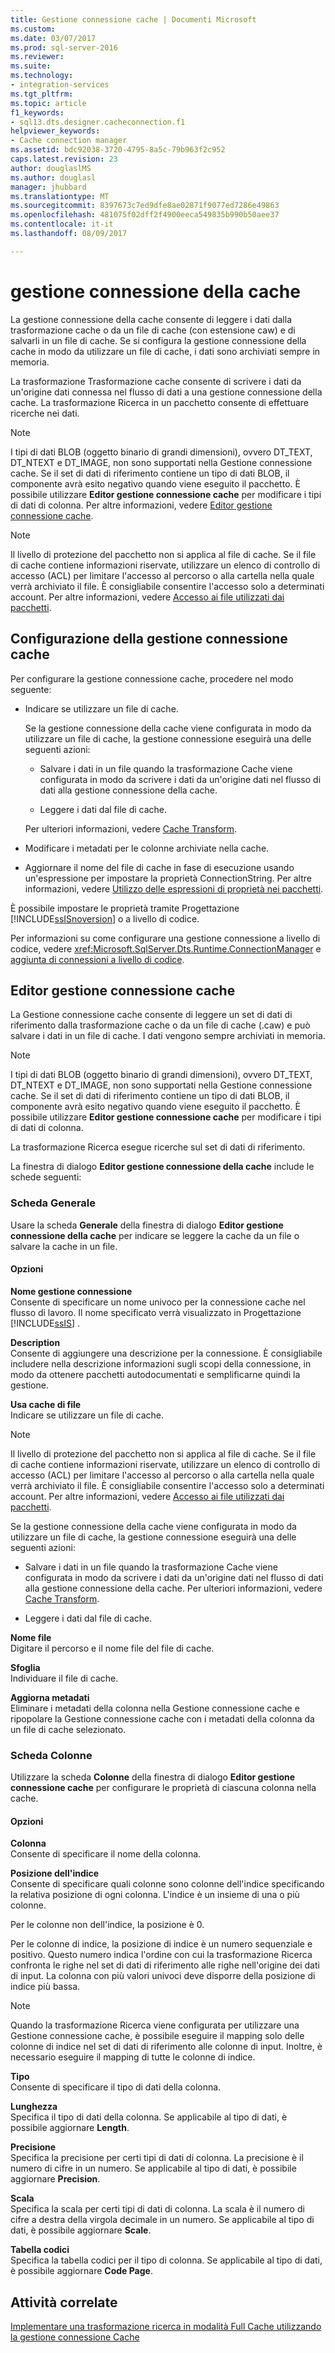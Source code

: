 ```yaml
---
title: Gestione connessione cache | Documenti Microsoft
ms.custom: 
ms.date: 03/07/2017
ms.prod: sql-server-2016
ms.reviewer: 
ms.suite: 
ms.technology:
- integration-services
ms.tgt_pltfrm: 
ms.topic: article
f1_keywords:
- sql13.dts.designer.cacheconnection.f1
helpviewer_keywords:
- Cache connection manager
ms.assetid: bdc92038-3720-4795-8a5c-79b963f2c952
caps.latest.revision: 23
author: douglaslMS
ms.author: douglasl
manager: jhubbard
ms.translationtype: MT
ms.sourcegitcommit: 8397673c7ed9dfe8ae02871f9077ed7286e49863
ms.openlocfilehash: 481075f02dff2f4900eeca549835b990b50aee37
ms.contentlocale: it-it
ms.lasthandoff: 08/09/2017

---
```

# <a name="cache-connection-manager"></a>gestione connessione della cache
  La gestione connessione della cache consente di leggere i dati dalla trasformazione cache o da un file di cache (con estensione caw) e di salvarli in un file di cache. Se si configura la gestione connessione della cache in modo da utilizzare un file di cache, i dati sono archiviati sempre in memoria.  
  
 La trasformazione Trasformazione cache consente di scrivere i dati da un'origine dati connessa nel flusso di dati a una gestione connessione della cache. La trasformazione Ricerca in un pacchetto consente di effettuare ricerche nei dati.  
  
> [!NOTE]  
>  I tipi di dati BLOB (oggetto binario di grandi dimensioni), ovvero DT_TEXT, DT_NTEXT e DT_IMAGE, non sono supportati nella Gestione connessione cache. Se il set di dati di riferimento contiene un tipo di dati BLOB, il componente avrà esito negativo quando viene eseguito il pacchetto. È possibile utilizzare **Editor gestione connessione cache** per modificare i tipi di dati di colonna. Per altre informazioni, vedere [Editor gestione connessione cache](cache-connection-manager-editor.md).  
  
> [!NOTE]  
>  Il livello di protezione del pacchetto non si applica al file di cache. Se il file di cache contiene informazioni riservate, utilizzare un elenco di controllo di accesso (ACL) per limitare l'accesso al percorso o alla cartella nella quale verrà archiviato il file. È consigliabile consentire l'accesso solo a determinati account. Per altre informazioni, vedere [Accesso ai file utilizzati dai pacchetti](../../integration-services/security/security-overview-integration-services.md#files).  
  
## <a name="configuration-of-the-cache-connection-manager"></a>Configurazione della gestione connessione cache  
 Per configurare la gestione connessione cache, procedere nel modo seguente:  
  
-   Indicare se utilizzare un file di cache.  
  
     Se la gestione connessione della cache viene configurata in modo da utilizzare un file di cache, la gestione connessione eseguirà una delle seguenti azioni:  
  
    -   Salvare i dati in un file quando la trasformazione Cache viene configurata in modo da scrivere i dati da un'origine dati nel flusso di dati alla gestione connessione della cache.  
  
    -   Leggere i dati dal file di cache.  
  
     Per ulteriori informazioni, vedere [Cache Transform](../../integration-services/data-flow/transformations/cache-transform.md).  
  
-   Modificare i metadati per le colonne archiviate nella cache.  
  
-   Aggiornare il nome del file di cache in fase di esecuzione usando un'espressione per impostare la proprietà ConnectionString. Per altre informazioni, vedere [Utilizzo delle espressioni di proprietà nei pacchetti](../../integration-services/expressions/use-property-expressions-in-packages.md).  
  
 È possibile impostare le proprietà tramite Progettazione [!INCLUDE[ssISnoversion](../../includes/ssisnoversion-md.md)] o a livello di codice.  
  
 Per informazioni su come configurare una gestione connessione a livello di codice, vedere <xref:Microsoft.SqlServer.Dts.Runtime.ConnectionManager> e [aggiunta di connessioni a livello di codice](../../integration-services/building-packages-programmatically/adding-connections-programmatically.md).  
  
## <a name="cache-connection-manager-editor"></a>Editor gestione connessione cache
  La Gestione connessione cache consente di leggere un set di dati di riferimento dalla trasformazione cache o da un file di cache (.caw) e può salvare i dati in un file di cache. I dati vengono sempre archiviati in memoria.  
  
> [!NOTE]  
>  I tipi di dati BLOB (oggetto binario di grandi dimensioni), ovvero DT_TEXT, DT_NTEXT e DT_IMAGE, non sono supportati nella Gestione connessione cache. Se il set di dati di riferimento contiene un tipo di dati BLOB, il componente avrà esito negativo quando viene eseguito il pacchetto. È possibile utilizzare **Editor gestione connessione cache** per modificare i tipi di dati di colonna.  
  
 La trasformazione Ricerca esegue ricerche sul set di dati di riferimento.  
  
 La finestra di dialogo **Editor gestione connessione della cache** include le schede seguenti:  
  
###  <a name="generaltab"></a> Scheda Generale  
 Usare la scheda **Generale** della finestra di dialogo **Editor gestione connessione della cache** per indicare se leggere la cache da un file o salvare la cache in un file.  
  
#### <a name="options"></a>Opzioni  
 **Nome gestione connessione**  
 Consente di specificare un nome univoco per la connessione cache nel flusso di lavoro. Il nome specificato verrà visualizzato in Progettazione [!INCLUDE[ssIS](../../includes/ssis-md.md)] .  
  
 **Description**  
 Consente di aggiungere una descrizione per la connessione. È consigliabile includere nella descrizione informazioni sugli scopi della connessione, in modo da ottenere pacchetti autodocumentati e semplificarne quindi la gestione.  
  
 **Usa cache di file**  
 Indicare se utilizzare un file di cache.  
  
> [!NOTE]  
>  Il livello di protezione del pacchetto non si applica al file di cache. Se il file di cache contiene informazioni riservate, utilizzare un elenco di controllo di accesso (ACL) per limitare l'accesso al percorso o alla cartella nella quale verrà archiviato il file. È consigliabile consentire l'accesso solo a determinati account. Per altre informazioni, vedere [Accesso ai file utilizzati dai pacchetti](../../integration-services/security/security-overview-integration-services.md#files).  
  
 Se la gestione connessione della cache viene configurata in modo da utilizzare un file di cache, la gestione connessione eseguirà una delle seguenti azioni:  
  
-   Salvare i dati in un file quando la trasformazione Cache viene configurata in modo da scrivere i dati da un'origine dati nel flusso di dati alla gestione connessione della cache. Per ulteriori informazioni, vedere [Cache Transform](../../integration-services/data-flow/transformations/cache-transform.md).  
  
-   Leggere i dati dal file di cache.  
  
 **Nome file**  
 Digitare il percorso e il nome file del file di cache.  
  
 **Sfoglia**  
 Individuare il file di cache.  
  
 **Aggiorna metadati**  
 Eliminare i metadati della colonna nella Gestione connessione cache e ripopolare la Gestione connessione cache con i metadati della colonna da un file di cache selezionato.  
  
###  <a name="columnstab"></a> Scheda Colonne  
 Utilizzare la scheda **Colonne** della finestra di dialogo **Editor gestione connessione cache** per configurare le proprietà di ciascuna colonna nella cache.  
  
#### <a name="options"></a>Opzioni  
 **Colonna**  
 Consente di specificare il nome della colonna.  
  
 **Posizione dell'indice**  
 Consente di specificare quali colonne sono colonne dell'indice specificando la relativa posizione di ogni colonna. L'indice è un insieme di una o più colonne.  
  
 Per le colonne non dell'indice, la posizione è 0.  
  
 Per le colonne di indice, la posizione di indice è un numero sequenziale e positivo. Questo numero indica l'ordine con cui la trasformazione Ricerca confronta le righe nel set di dati di riferimento alle righe nell'origine dei dati di input. La colonna con più valori univoci deve disporre della posizione di indice più bassa.  
  
> [!NOTE]  
>  Quando la trasformazione Ricerca viene configurata per utilizzare una Gestione connessione cache, è possibile eseguire il mapping solo delle colonne di indice nel set di dati di riferimento alle colonne di input. Inoltre, è necessario eseguire il mapping di tutte le colonne di indice.  
  
 **Tipo**  
 Consente di specificare il tipo di dati della colonna.  
  
 **Lunghezza**  
 Specifica il tipo di dati della colonna. Se applicabile al tipo di dati, è possibile aggiornare **Length**.  
  
 **Precisione**  
 Specifica la precisione per certi tipi di dati di colonna. La precisione è il numero di cifre in un numero. Se applicabile al tipo di dati, è possibile aggiornare **Precision**.  
  
 **Scala**  
 Specifica la scala per certi tipi di dati di colonna. La scala è il numero di cifre a destra della virgola decimale in un numero. Se applicabile al tipo di dati, è possibile aggiornare **Scale**.  
  
 **Tabella codici**  
 Specifica la tabella codici per il tipo di colonna. Se applicabile al tipo di dati, è possibile aggiornare **Code Page**.  
  
## <a name="related-tasks"></a>Attività correlate  
 [Implementare una trasformazione ricerca in modalità Full Cache utilizzando la gestione connessione Cache](lookup-transformation-full-cache-mode-cache-connection-manager.md)  
  
  


